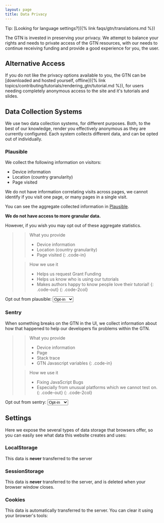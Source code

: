 ```yaml
---
layout: page
title: Data Privacy
---
```


Tip: [Looking for language settings?]({% link faqs/gtn/translations.md %})

The GTN is invested in preserving your privacy. We attempt to balance your
rights and needs to private access of the GTN resources, with our needs to
continue receiving funding and provide a good experience for you, the user.

## Alternative Access

If you do not like the privacy options available to you, the GTN can be
[downloaded and hosted yourself, offline]({% link topics/contributing/tutorials/rendering_gtn/tutorial.md %}),
for users needing completely anonymous access to the site and it's tutorials
and slides.

## Data Collection Systems

We use two data collection systems, for different purposes. Both, to the best
of our knowledge, render you effectively anonymous as they are currently
configured. Each system collects different data, and can be opted out of individually.

### Plausible

We collect the following information on visitors:

- Device information
- Location (country granularity)
- Page visited

We do not have information correlating visits across pages, we cannot identify
if you visit one page, or many pages in a single visit.

You can see the aggregate collected information in
[Plausible](https://plausible.galaxyproject.eu/training.galaxyproject.org/).

**We do not have access to more granular data.**

However, if you wish you may opt out of these aggregate statistics.

> > <code-in-title>What you provide</code-in-title>
> > - Device information
> > - Location (country granularity)
> > - Page visited
> {: .code-in}
>
> > <code-out-title>How we use it</code-out-title>
> > - Helps us request Grant Funding
> > - Helps us know who is using our tutorials
> > - Makes authors happy to know people love their tutorial!
> {: .code-out}
{: .code-2col}

Opt out from plausible:
<select class="form-control privacy-control" id="plausible-opt-out" onchange="savePrivacy()">
	<option value="opt-in">Opt-in</option>
	<option value="opt-out">Opt-out</option>
</select>

### Sentry

When something breaks on the GTN in the UI, we collect information about how that happened to help our developers fix problems within the GTN.

> > <code-in-title>What you provide</code-in-title>
> > - Device information
> > - Page
> > - Stack trace
> > - GTN Javascript variables
> {: .code-in}
>
> > <code-out-title>How we use it</code-out-title>
> > - Fixing JavaScript Bugs
> > - Especially from unusual platforms which we cannot test on.
> {: .code-out}
{: .code-2col}

Opt out from sentry:
<select class="form-control privacy-control" id="sentry-opt-out" onchange="savePrivacy()">
	<option value="opt-in">Opt-in</option>
	<option value="opt-out">Opt-out</option>
</select>


<script>
function savePrivacy() {
	gtnLocalSet('sentry-opt-out', document.getElementById("sentry-opt-out").value)
	gtnLocalSet('plausible-opt-out', document.getElementById("plausible-opt-out").value)

	if(document.getElementById("plausible-opt-out").value === "opt-in") {
		localStorage.removeItem("plausible_ignore")
	} else {
		localStorage.setItem("plausible_ignore", "true")
	}
}
// restore from prefs
document.getElementById("sentry-opt-out").value = gtnLocalGet("sentry-opt-out") || "opt-in";
document.getElementById("plausible-opt-out").value = gtnLocalGet("plausible-opt-out") || "opt-in";

if(navigator.doNotTrack === "1"){
	document.getElementById("sentry-opt-out").disabled = true
	document.getElementById("plausible-opt-out").disabled = true

	document.getElementById("sentry-opt-out").innerHTML = `<option value="opt-out">Opted-out (Do not track is set in your browser)</option>`
	document.getElementById("plausible-opt-out").innerHTML = `<option value="opt-out">Opted-out (Do not track is set in your browser)</option>`
}
</script>

## Settings

Here we expose the several types of data storage that browsers offer, so you can easily see what data this website creates and uses:

### LocalStorage

This data is **never** transferred to the server

<dl id="settings-data">
</dl>

<script>
let gtnSettingsKeys = Object.keys(window.localStorage);
gtnSettingsKeys.sort()
gtnSettingsKeys.forEach(k => {
	// Add a row to the table with this key/value
	var dt = document.createElement("dt");
	var dd = document.createElement("dd");
	dt.innerHTML = `${k}`;
	dd.innerHTML = `<code>${window.localStorage[k]}</code>`;
	document.getElementById("settings-data").appendChild(dt);
	document.getElementById("settings-data").appendChild(dd);
})
if(gtnSettingsKeys.length === 0){
	document.getElementById("settings-data").innerHTML = `There is no data.`;
}
</script>

### SessionStorage

This data is **never** transferred to the server, and is deleted when your browser window closes.

<dl id="session-data">
</dl>

<script>
let gtnSessionKeys = Object.keys(window.sessionStorage);
gtnSessionKeys.sort()
gtnSessionKeys.forEach(k => {
	// Add a row to the table with this key/value
	var dt = document.createElement("dt");
	var dd = document.createElement("dd");
	dt.innerHTML = `${k}`;
	dd.innerHTML = `<code>${window.sessionStorage[k]}</code>`;
	document.getElementById("session-data").appendChild(dt);
	document.getElementById("session-data").appendChild(dd);
})
if(gtnSessionKeys.length === 0){
	document.getElementById("session-data").innerHTML = `There is no data.`;
}
</script>

### Cookies

This data is automatically transferred to the server. You can clear it using your browser's tools:

<pre id="cookies-data">
</pre>

<script>
if(document.cookies !== undefined){
	document.getElementById('cookies-data').innerHTML = document.cookies;
} else {
	document.getElementById('cookies-data').innerHTML = "No cookies have been set.";
}
</script>
